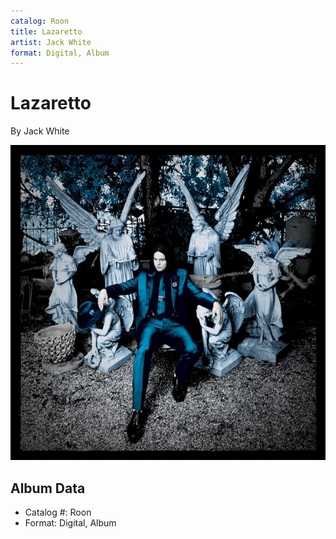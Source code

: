```yaml
---
catalog: Roon
title: Lazaretto
artist: Jack White
format: Digital, Album
---
```


# Lazaretto

By Jack White

![](../../assets/albumcovers/Jack_White-Lazaretto.png)

## Album Data

- Catalog #: Roon
- Format: Digital, Album

